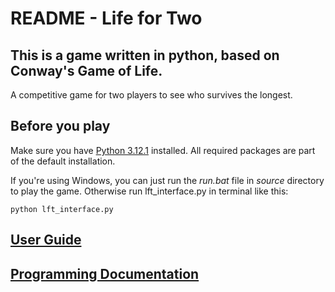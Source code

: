 ﻿# README - Life for Two


## This is a game written in python, based on Conway's Game of Life.
A competitive game for two players to see who survives the longest.


## Before you play
Make sure you have [Python 3.12.1](https://www.python.org/downloads/release/python-3121/) installed. 
All required packages are part of the default installation.

If you're using Windows, you can just run the *run.bat* file in *source* directory to play the game. Otherwise run lft_interface.py in terminal like this:
```
python lft_interface.py
```


[User Guide](docs/user_guide.md)
---
[Programming Documentation](docs/prog_doc.md)
---
